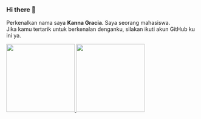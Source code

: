 ### Hi there 👋

Perkenalkan nama saya **Kanna Gracia**. Saya seorang mahasiswa.  
Jika kamu tertarik untuk berkenalan denganku, silakan ikuti akun GitHub ku ini ya.

<p align="left">
<a href="https://github.com/kannagracia">
  <img height="180em" src="https://github-readme-stats-eight-theta.vercel.app/api?username=kannagracia&show_icons=true&theme=algolia&include_all_commits=true&count_private=true"/>
  <img height="180em" src="https://github-readme-stats-eight-theta.vercel.app/api/top-langs/?username=kannagracia&layout=compact&langs_count=8&theme=algolia"/>
</a>
</p>

<!--
**kannagracia/kannagracia** is a ✨ _special_ ✨ repository because its `README.md` (this file) appears on your GitHub profile.

Here are some ideas to get you started:

- 🔭 I’m currently working on ...
- 🌱 I’m currently learning ...
- 👯 I’m looking to collaborate on ...
- 🤔 I’m looking for help with ...
- 💬 Ask me about ...
- 📫 How to reach me: ...
- 😄 Pronouns: ...
- ⚡ Fun fact: ...
-->
